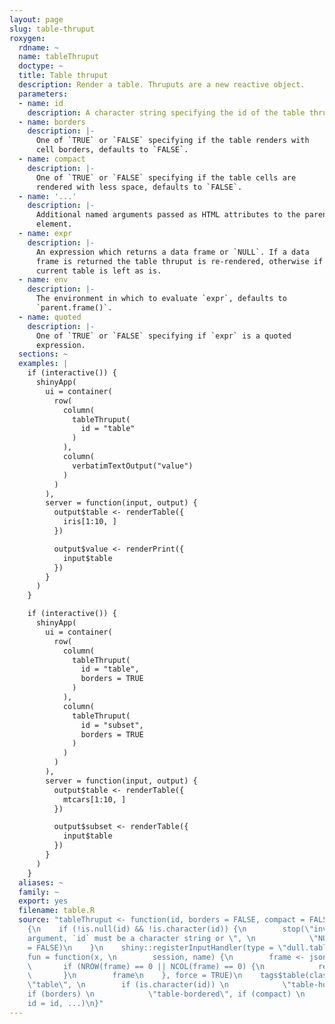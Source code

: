```yaml
---
layout: page
slug: table-thruput
roxygen:
  rdname: ~
  name: tableThruput
  doctype: ~
  title: Table thruput
  description: Render a table. Thruputs are a new reactive object.
  parameters:
  - name: id
    description: A character string specifying the id of the table thruput.
  - name: borders
    description: |-
      One of `TRUE` or `FALSE` specifying if the table renders with
      cell borders, defaults to `FALSE`.
  - name: compact
    description: |-
      One of `TRUE` or `FALSE` specifying if the table cells are
      rendered with less space, defaults to `FALSE`.
  - name: '...'
    description: |-
      Additional named arguments passed as HTML attributes to the parent
      element.
  - name: expr
    description: |-
      An expression which returns a data frame or `NULL`. If a data
      frame is returned the table thruput is re-rendered, otherwise if `NULL` the
      current table is left as is.
  - name: env
    description: |-
      The environment in which to evaluate `expr`, defaults to
      `parent.frame()`.
  - name: quoted
    description: |-
      One of `TRUE` or `FALSE` specifying if `expr` is a quoted
      expression.
  sections: ~
  examples: |
    if (interactive()) {
      shinyApp(
        ui = container(
          row(
            column(
              tableThruput(
                id = "table"
              )
            ),
            column(
              verbatimTextOutput("value")
            )
          )
        ),
        server = function(input, output) {
          output$table <- renderTable({
            iris[1:10, ]
          })

          output$value <- renderPrint({
            input$table
          })
        }
      )
    }

    if (interactive()) {
      shinyApp(
        ui = container(
          row(
            column(
              tableThruput(
                id = "table",
                borders = TRUE
              )
            ),
            column(
              tableThruput(
                id = "subset",
                borders = TRUE
              )
            )
          )
        ),
        server = function(input, output) {
          output$table <- renderTable({
            mtcars[1:10, ]
          })

          output$subset <- renderTable({
            input$table
          })
        }
      )
    }
  aliases: ~
  family: ~
  export: yes
  filename: table.R
  source: "tableThruput <- function(id, borders = FALSE, compact = FALSE, \n    ...)
    {\n    if (!is.null(id) && !is.character(id)) {\n        stop(\"invalid `tableThruput`
    argument, `id` must be a character string or \", \n            \"NULL\", call.
    = FALSE)\n    }\n    shiny::registerInputHandler(type = \"dull.table.input\",
    fun = function(x, \n        session, name) {\n        frame <- jsonlite::fromJSON(x)\n
    \       if (NROW(frame) == 0 || NCOL(frame) == 0) {\n            return(NULL)\n
    \       }\n        frame\n    }, force = TRUE)\n    tags$table(class = collate(\"dull-table-thruput\",
    \"table\", \n        if (is.character(id)) \n            \"table-hover\", \"table-responsive\",
    if (borders) \n            \"table-bordered\", if (compact) \n            \"table-sm\"),
    id = id, ...)\n}"
---
```

